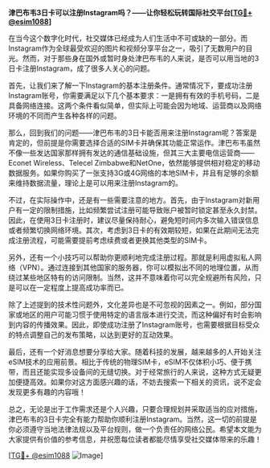**津巴布韦3日卡可以注册Instagram吗？——让你轻松玩转国际社交平台[[TG💪+ @esim1088](https://t.me/s/esim1088)]**

在当今这个数字化时代，社交媒体已经成为人们生活中不可或缺的一部分。而Instagram作为全球最受欢迎的图片和视频分享平台之一，吸引了无数用户的目光。然而，对于那些身在国外或暂时身处津巴布韦的人来说，是否可以用当地的3日卡注册Instagram，成了很多人关心的问题。

首先，让我们来了解一下Instagram的基本注册条件。通常情况下，要成功注册Instagram账号，你需要满足以下几个基本要求：一是拥有有效的手机号码，二是具备网络连接。这两个条件看似简单，但实际上可能会因为地域、运营商以及网络环境的不同而产生各种各样的问题。

那么，回到我们的问题——津巴布韦的3日卡能否用来注册Instagram呢？答案是肯定的，但前提是你需要选择合适的SIM卡并确保其功能正常运作。津巴布韦虽然不像一些发达国家那样拥有发达的通信基础设施，但其三大主要电信运营商——Econet Wireless、Telecel Zimbabwe和NetOne，依然能够提供相对稳定的移动数据服务。如果你购买了一张支持3G或4G网络的本地SIM卡，并且有足够的余额来维持数据流量，理论上是可以用来注册Instagram的。

不过，在实际操作中，还是有一些需要注意的地方。首先，由于Instagram对新用户有一定的限制措施，比如频繁尝试注册可能导致账户被暂时锁定甚至永久封禁。因此，在使用3日卡注册时，建议尽量保持耐心，避免短时间内多次输入错误信息或者频繁切换网络环境。其次，考虑到3日卡的有效期较短，如果在此期间无法完成注册流程，可能需要提前考虑续费或者更换其他类型的SIM卡。

另外，还有一个小技巧可以帮助你更顺利地完成注册过程。那就是利用虚拟私人网络（VPN）。通过连接到其他国家的服务器，你可以模拟出不同的地理位置，从而绕过某些地区特有的访问限制。当然，这并不意味着你可以完全规避所有风险，只是可以在一定程度上提高成功率而已。

除了上述提到的技术性问题外，文化差异也是不可忽视的因素之一。例如，部分国家或地区的用户可能习惯于使用特定的语言版本进行交流，而这种偏好有时会影响到内容的传播效果。因此，即使成功注册了Instagram账号，也需要根据目标受众的特点调整自己的发布策略，以达到更好的互动效果。

最后，还有一个好消息想要分享给大家。随着科技的发展，越来越多的人开始关注eSIM技术的应用前景。相比于传统的物理SIM卡，eSIM不仅体积小巧、便于携带，而且还能实现多设备间的无缝切换。对于经常旅行的人来说，这种方式无疑更加便捷高效。如果你对这方面感兴趣的话，不妨去搜索一下相关的资讯，说不定会发现更多有趣的内容哦！

总之，无论是出于工作需求还是个人兴趣，只要合理规划并采取适当的应对措施，津巴布韦的3日卡完全有能力帮助你顺利注册Instagram。当然，这一切的前提是你必须遵守当地法律法规以及平台规则，做一个负责任的网络公民。希望本文能为大家提供有价值的参考信息，并祝愿每位读者都能尽情享受社交媒体带来的乐趣！

[[TG💪+ @esim1088](https://t.me/s/esim1088) ![Image](https://i.postimg.cc/4NQfJmqS/Snipaste-2025-05-13-00-14-12.png)]